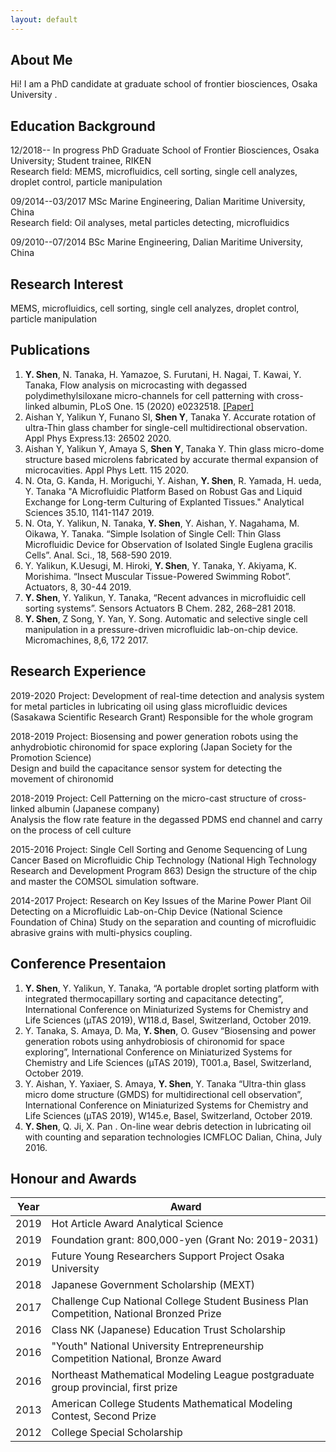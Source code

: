 ```yaml
---
layout: default
---
```


## About Me

Hi! I am a PhD candidate at graduate school of frontier biosciences, Osaka University .

## Education Background

12/2018-- In progress  PhD Graduate School of Frontier Biosciences, Osaka University; Student trainee, RIKEN          
Research field: MEMS, microfluidics, cell sorting, single cell analyzes, droplet control, particle manipulation

09/2014--03/2017 MSc Marine Engineering, Dalian Maritime University, China                                    
Research field: Oil analyses, metal particles detecting, microfluidics

09/2010--07/2014   BSc Marine Engineering, Dalian Maritime University, China 

## Research Interest

MEMS, microfluidics, cell sorting, single cell analyzes, droplet control, particle manipulation

## Publications

1. **Y. Shen**, N. Tanaka, H. Yamazoe, S. Furutani, H. Nagai, T. Kawai, Y. Tanaka, Flow analysis on microcasting with degassed polydimethylsiloxane micro-channels for cell patterning with cross-linked albumin, PLoS One. 15 (2020) e0232518.
<a href="https://journals.plos.org/plosone/article?id=10.1371/journal.pone.0232518" target="_blank">[Paper]</a>
2. Aishan Y, Yalikun Y, Funano SI, **Shen Y**, Tanaka Y. Accurate rotation of ultra-Thin glass chamber for single-cell multidirectional observation. Appl Phys Express.13: 26502 2020.
3. Aishan Y, Yalikun Y, Amaya S, **Shen Y**, Tanaka Y. Thin glass micro-dome structure based microlens fabricated by accurate thermal expansion of microcavities. Appl Phys Lett. 115 2020.
4. N. Ota, G. Kanda, H. Moriguchi, Y. Aishan, **Y. Shen**, R. Yamada, H. ueda, Y. Tanaka "A Microfluidic Platform Based on Robust Gas and Liquid Exchange for Long-term Culturing of Explanted Tissues." Analytical Sciences 35.10, 1141-1147 2019.
5. N. Ota, Y. Yalikun, N. Tanaka, **Y. Shen**, Y. Aishan, Y. Nagahama, M. Oikawa, Y. Tanaka. “Simple Isolation of Single Cell: Thin Glass Microfluidic Device for Observation of Isolated Single Euglena gracilis Cells”. Anal. Sci., 18, 568-590 2019. 
6. Y. Yalikun, K.Uesugi, M. Hiroki, **Y. Shen**, Y. Tanaka, Y. Akiyama, K. Morishima. “Insect Muscular Tissue-Powered Swimming Robot”. Actuators, 8, 30-44 2019. 
7. **Y. Shen**, Y. Yalikun, Y. Tanaka, “Recent advances in microfluidic cell sorting systems”. Sensors Actuators B Chem. 282, 268–281 2018. 
8. **Y. Shen**, Z Song, Y. Yan, Y. Song. Automatic and selective single cell manipulation in a pressure-driven microfluidic lab-on-chip device. Micromachines, 8,6, 172 2017.

## Research Experience
2019-2020	Project: Development of real-time detection and analysis system for metal particles in lubricating oil using glass microfluidic devices 
(Sasakawa Scientific Research Grant) Responsible for the whole grogram                           

2018-2019	Project: Biosensing and power generation robots using the anhydrobiotic chironomid for space exploring
(Japan Society for the Promotion Science)                                                     
Design and build the capacitance sensor system for detecting the movement of chironomid  

2018-2019	Project: Cell Patterning on the micro-cast structure of cross-linked albumin
(Japanese company)                                                                        
Analysis the flow rate feature in the degassed PDMS end channel and carry on the process of cell culture  

2015-2016 Project: Single Cell Sorting and Genome Sequencing of Lung Cancer Based on Microfluidic Chip Technology
(National High Technology Research and Development Program 863)	
Design the structure of the chip and master the COMSOL simulation software.

2014-2017	Project: Research on Key Issues of the Marine Power Plant Oil Detecting on a Microfluidic Lab-on-Chip Device (National Science Foundation of China)	
Study on the separation and counting of microfluidic abrasive grains with multi-physics coupling.

## Conference Presentaion

1.	**Y. Shen**, Y. Yalikun, Y. Tanaka, “A portable droplet sorting platform with integrated thermocapillary sorting and capacitance detecting”, International Conference on Miniaturized Systems for Chemistry and Life Sciences (µTAS 2019), W118.d, Basel, Switzerland, October 2019.
2.	Y. Tanaka, S. Amaya, D. Ma, **Y. Shen**, O. Gusev “Biosensing and power generation robots using anhydrobiosis of chironomid for space exploring”, International Conference on Miniaturized Systems for Chemistry and Life Sciences (µTAS 2019), T001.a, Basel, Switzerland, October 2019.
3.	Y. Aishan, Y. Yaxiaer, S. Amaya, **Y. Shen**, Y. Tanaka “Ultra-thin glass micro dome structure (GMDS) for multidirectional cell observation”, International Conference on Miniaturized Systems for Chemistry and Life Sciences (µTAS 2019), W145.e, Basel, Switzerland, October 2019.
4.	**Y. Shen**, Q. Ji, X. Pan . On-line wear debris detection in lubricating oil with counting and separation technologies ICMFLOC Dalian, China, July 2016.



## Honour and Awards

Year | Award                                                                                       |
-----|---------------------------------------------------------------------------------------------|
2019 | Hot Article Award Analytical Science| 
2019 | Foundation grant: 800,000-yen (Grant No: 2019-2031)  | 
2019 | Future Young Researchers Support Project Osaka University | 
2018 | Japanese Government Scholarship (MEXT)  | 
2017 | Challenge Cup National College Student Business Plan Competition, National Bronzed Prize | 
2016 | Class NK (Japanese) Education Trust Scholarship  | 
2016 | "Youth" National University Entrepreneurship Competition National, Bronze Award |
2016 | Northeast Mathematical Modeling League postgraduate group provincial, first prize | 
2013 | American College Students Mathematical Modeling Contest, Second Prize | 
2012 | College Special Scholarship | 
